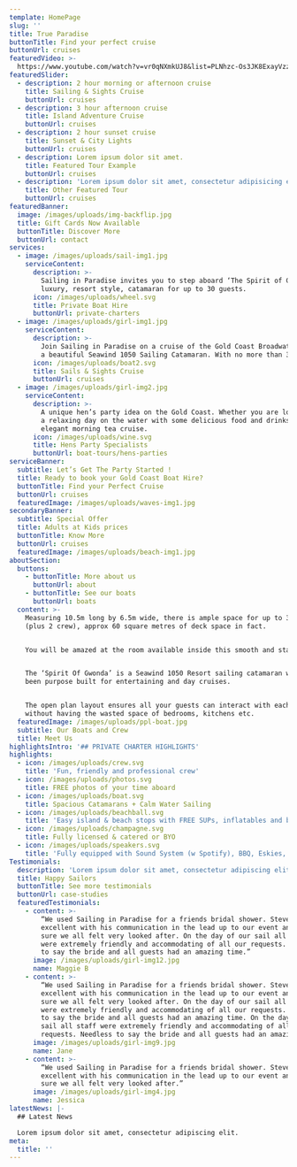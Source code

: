 ```yaml
---
template: HomePage
slug: ''
title: True Paradise
buttonTitle: Find your perfect cruise
buttonUrl: cruises
featuredVideo: >-
  https://www.youtube.com/watch?v=vr0qNXmkUJ8&list=PLNhzc-Os3JK8ExayVzzoHVvP2c0-4_oqt
featuredSlider:
  - description: 2 hour morning or afternoon cruise
    title: Sailing & Sights Cruise
    buttonUrl: cruises
  - description: 3 hour afternoon cruise
    title: Island Adventure Cruise
    buttonUrl: cruises
  - description: 2 hour sunset cruise
    title: Sunset & City Lights
    buttonUrl: cruises
  - description: Lorem ipsum dolor sit amet.
    title: Featured Tour Example
    buttonUrl: cruises
  - description: 'Lorem ipsum dolor sit amet, consectetur adipisicing elit.'
    title: Other Featured Tour
    buttonUrl: cruises
featuredBanner:
  image: /images/uploads/img-backflip.jpg
  title: Gift Cards Now Available
  buttonTitle: Discover More
  buttonUrl: contact
services:
  - image: /images/uploads/sail-img1.jpg
    serviceContent:
      description: >-
        Sailing in Paradise invites you to step aboard ‘The Spirit of Gwonda’ a
        luxury, resort style, catamaran for up to 30 guests.
      icon: /images/uploads/wheel.svg
      title: Private Boat Hire
      buttonUrl: private-charters
  - image: /images/uploads/girl-img1.jpg
    serviceContent:
      description: >-
        Join Sailing in Paradise on a cruise of the Gold Coast Broadwater aboard
        a beautiful Seawind 1050 Sailing Catamaran. With no more than 30 guests.
      icon: /images/uploads/boat2.svg
      title: Sails & Sights Cruise
      buttonUrl: cruises
  - image: /images/uploads/girl-img2.jpg
    serviceContent:
      description: >-
        A unique hen’s party idea on the Gold Coast. Whether you are looking for
        a relaxing day on the water with some delicious food and drinks, an
        elegant morning tea cruise.
      icon: /images/uploads/wine.svg
      title: Hens Party Specialists
      buttonUrl: boat-tours/hens-parties
serviceBanner:
  subtitle: Let’s Get The Party Started !
  title: Ready to book your Gold Coast Boat Hire?
  buttonTitle: Find your Perfect Cruise
  buttonUrl: cruises
  featuredImage: /images/uploads/waves-img1.jpg
secondaryBanner:
  subtitle: Special Offer
  title: Adults at Kids prices
  buttonTitle: Know More
  buttonUrl: cruises
  featuredImage: /images/uploads/beach-img1.jpg
aboutSection:
  buttons:
    - buttonTitle: More about us
      buttonUrl: about
    - buttonTitle: See our boats
      buttonUrl: boats
  content: >-
    Measuring 10.5m long by 6.5m wide, there is ample space for up to 30 people
    (plus 2 crew), approx 60 square metres of deck space in fact. 


    You will be amazed at the room available inside this smooth and stable boat.


    The ‘Spirit Of Gwonda’ is a Seawind 1050 Resort sailing catamaran which has
    been purpose built for entertaining and day cruises.


    The open plan layout ensures all your guests can interact with each other
    without having the wasted space of bedrooms, kitchens etc.
  featuredImage: /images/uploads/ppl-boat.jpg
  subtitle: Our Boats and Crew
  title: Meet Us
highlightsIntro: '## PRIVATE CHARTER HIGHLIGHTS'
highlights:
  - icon: /images/uploads/crew.svg
    title: 'Fun, friendly and professional crew'
  - icon: /images/uploads/photos.svg
    title: FREE photos of your time aboard
  - icon: /images/uploads/boat.svg
    title: Spacious Catamarans + Calm Water Sailing
  - icon: /images/uploads/beachball.svg
    title: 'Easy island & beach stops with FREE SUPs, inflatables and beach games'
  - icon: /images/uploads/champagne.svg
    title: Fully licensed & catered or BYO
  - icon: /images/uploads/speakers.svg
    title: 'Fully equipped with Sound System (w Spotify), BBQ, Eskies, and Restroom'
Testimonials:
  description: 'Lorem ipsum dolor sit amet, consectetur adipiscing elit.'
  title: Happy Sailors
  buttonTitle: See more testimonials
  buttonUrl: case-studies
  featuredTestimonials:
    - content: >-
        “We used Sailing in Paradise for a friends bridal shower. Steve was
        excellent with his communication in the lead up to our event and made
        sure we all felt very looked after. On the day of our sail all staff
        were extremely friendly and accommodating of all our requests. Needless
        to say the bride and all guests had an amazing time.”
      image: /images/uploads/girl-img12.jpg
      name: Maggie B
    - content: >-
        “We used Sailing in Paradise for a friends bridal shower. Steve was
        excellent with his communication in the lead up to our event and made
        sure we all felt very looked after. On the day of our sail all staff
        were extremely friendly and accommodating of all our requests. Needless
        to say the bride and all guests had an amazing time. On the day of our
        sail all staff were extremely friendly and accommodating of all our
        requests. Needless to say the bride and all guests had an amazing time."
      image: /images/uploads/girl-img9.jpg
      name: Jane
    - content: >-
        “We used Sailing in Paradise for a friends bridal shower. Steve was
        excellent with his communication in the lead up to our event and made
        sure we all felt very looked after.”
      image: /images/uploads/girl-img4.jpg
      name: Jessica
latestNews: |-
  ## Latest News

  Lorem ipsum dolor sit amet, consectetur adipiscing elit.
meta:
  title: ''
---
```



